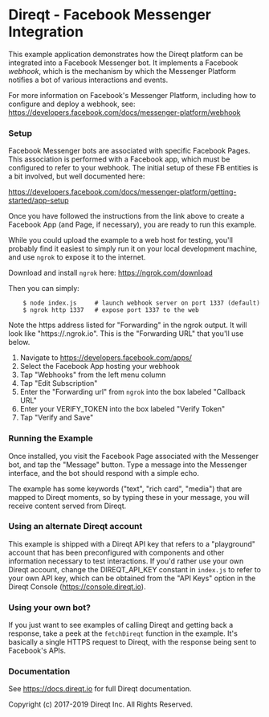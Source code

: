 # Direqt - Facebook Messenger Integration

This example application demonstrates how the Direqt platform can be integrated into a Facebook Messenger bot. It implements a Facebook *webhook*, which is the mechanism by which the Messenger Platform notifies a bot of various interactions and events.

For more information on Facebook's Messenger Platform, including how to configure and deploy a webhook, see: https://developers.facebook.com/docs/messenger-platform/webhook

### Setup

Facebook Messenger bots are associated with specific Facebook Pages. This
association is performed with a Facebook app, which must be configured to
refer to your webhook. The initial setup of these FB entities is a bit involved, but well documented here:

https://developers.facebook.com/docs/messenger-platform/getting-started/app-setup

Once you have followed the instructions from the link above to create a Facebook App (and Page, if necessary), you are ready to run this example.

While you could upload the example to a web host for testing, you'll probably find it easiest to simply run it on your local development machine, and use `ngrok` to expose it to the internet.

Download and install `ngrok` here: https://ngrok.com/download

Then you can simply:

```
    $ node index.js     # launch webhook server on port 1337 (default)
    $ ngrok http 1337   # expose port 1337 to the web
```
   
Note the https address listed for "Forwarding" in the ngrok output. It will look like "https://<unique>.ngrok.io". This is the "Forwarding URL" that you'll use below. 

1. Navigate to https://developers.facebook.com/apps/
2. Select the Facebook App hosting your webhook
3. Tap "Webhooks" from the left menu column
4. Tap "Edit Subscription"
5. Enter the "Forwarding url" from `ngrok` into the box labeled "Callback URL"
6. Enter your VERIFY_TOKEN into the box labeled "Verify Token"
7. Tap "Verify and Save"


### Running the Example

Once installed, you visit the Facebook Page associated with the Messenger bot, and tap the "Message" button. Type a message into the Messenger interface, and the bot should respond with a simple echo.

The example has some keywords ("text", "rich card", "media") that are mapped to Direqt moments, so by typing these in your message, you will receive content served from Direqt.
  
   
### Using an alternate Direqt account

This example is shipped with a Direqt API key that refers to a "playground" account that has been preconfigured with components and other information necessary to test interactions. If you'd rather use your own Direqt account, change the DIREQT_API_KEY constant in `index.js` to refer to your own API key, which can be obtained from the "API Keys" option in the Direqt Console (<https://console.direqt.io>). 

### Using your own bot?

If you just want to see examples of calling Direqt and getting back a response, take a peek at the `fetchDireqt` function in the example. It's basically a single HTTPS request to Direqt, with the response being sent to Facebook's APIs.

### Documentation

See <https://docs.direqt.io> for full Direqt documentation.

Copyright (c) 2017-2019 Direqt Inc. All Rights Reserved.

